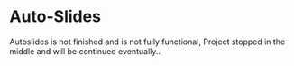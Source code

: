 # Auto-Slides
Autoslides is not finished and is not fully functional, Project stopped in the middle and will be continued eventually.. 
